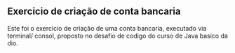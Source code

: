 ## Exercicio de criação de conta bancaria

   Este foi o exercicio de criação de uma conta bancaria, executado via terminal/ consol, proposto no desafio de codigo 
   do curso de Java basico da dio.

